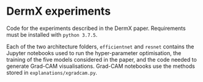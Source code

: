 # DermX experiments
Code for the experiments described in the DermX paper. Requirements must be installed with `python 3.7.5`.

Each of the two architecture folders, `efficientnet` and `resnet` contains the Jupyter notebooks used to run the
hyper-parameter optimisation, the training of the five models considered in the paper, and the code needed to generate 
Grad-CAM visualisations. Grad-CAM notebooks use the methods stored in `explanations/xgradcam.py`.